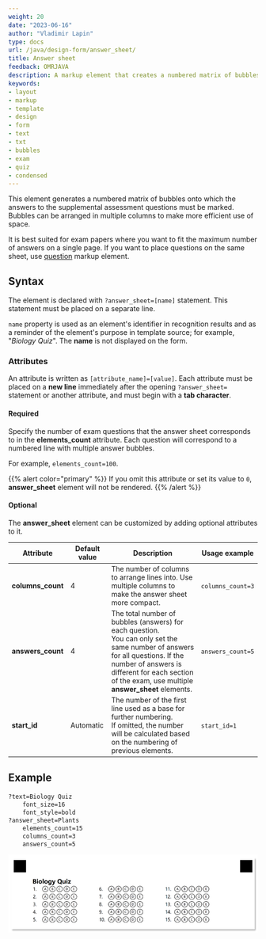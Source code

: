 ```yaml
---
weight: 20
date: "2023-06-16"
author: "Vladimir Lapin"
type: docs
url: /java/design-form/answer_sheet/
title: Answer sheet
feedback: OMRJAVA
description: A markup element that creates a numbered matrix of bubbles arranged in one or more columns.
keywords:
- layout
- markup
- template
- design
- form
- text
- txt
- bubbles
- exam
- quiz
- condensed
---
```


This element generates a numbered matrix of bubbles onto which the answers to the supplemental assessment questions must be marked. Bubbles can be arranged in multiple columns to make more efficient use of space.

It is best suited for exam papers where you want to fit the maximum number of answers on a single page. If you want to place questions on the same sheet, use [question](/omr/java/design-form/question/) markup element.

## Syntax

The element is declared with `?answer_sheet=[name]` statement. This statement must be placed on a separate line.

`name` property is used as an element's identifier in recognition results and as a reminder of the element's purpose in template source; for example, "_Biology Quiz_". The **name** is not displayed on the form.

### Attributes

An attribute is written as `[attribute_name]=[value]`. Each attribute must be placed on a **new line** immediately after the opening `?answer_sheet=` statement or another attribute, and must begin with a **tab character**.

#### Required

Specify the number of exam questions that the answer sheet corresponds to in the **elements_count** attribute. Each question will correspond to a numbered line with multiple answer bubbles.

For example, `elements_count=100`.

{{% alert color="primary" %}}
If you omit this attribute or set its value to `0`, **answer_sheet** element will not be rendered.
{{% /alert %}}

#### Optional

The **answer_sheet** element can be customized by adding optional attributes to it.

Attribute | Default value | Description | Usage example
--------- | ------------- | ----------- | -------------
**columns_count** | 4 | The number of columns to arrange lines into. Use multiple columns to make the answer sheet more compact. | `columns_count=3`
**answers_count** | 4 | The total number of bubbles (answers) for each question.<br />You can only set the same number of answers for all questions. If the number of answers is different for each section of the exam, use multiple **answer_sheet** elements. | `answers_count=5`
**start_id** | Automatic | The number of the first line used as a base for further numbering.<br />If omitted, the number will be calculated based on the numbering of previous elements. | `start_id=1`

## Example

```text
?text=Biology Quiz
	font_size=16
	font_style=bold
?answer_sheet=Plants
	elements_count=15
	columns_count=3
	answers_count=5
```

![answer_sheet example](answer_sheet-example.png)
